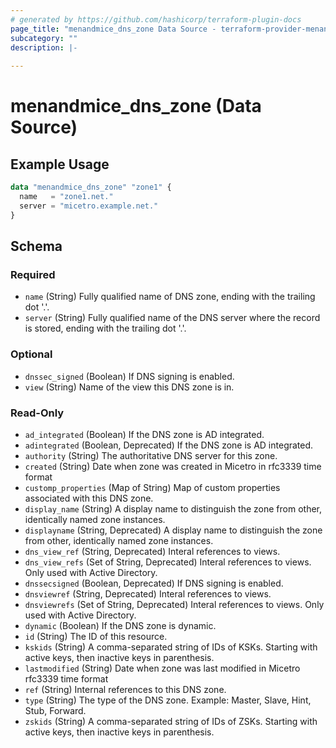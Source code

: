 ```yaml
---
# generated by https://github.com/hashicorp/terraform-plugin-docs
page_title: "menandmice_dns_zone Data Source - terraform-provider-menandmice"
subcategory: ""
description: |-
  
---
```


# menandmice_dns_zone (Data Source)



## Example Usage

```terraform
data "menandmice_dns_zone" "zone1" {
  name   = "zone1.net."
  server = "micetro.example.net."
}
```

<!-- schema generated by tfplugindocs -->
## Schema

### Required

- `name` (String) Fully qualified name of DNS zone, ending with the trailing dot '.'.
- `server` (String) Fully qualified name of the DNS server where the record is stored, ending with the trailing dot '.'.

### Optional

- `dnssec_signed` (Boolean) If DNS signing is enabled.
- `view` (String) Name of the view this DNS zone is in.

### Read-Only

- `ad_integrated` (Boolean) If the DNS zone is AD integrated.
- `adintegrated` (Boolean, Deprecated) If the DNS zone is AD integrated.
- `authority` (String) The authoritative DNS server for this zone.
- `created` (String) Date when zone was created in Micetro in rfc3339 time format
- `customp_properties` (Map of String) Map of custom properties associated with this DNS zone.
- `display_name` (String) A display name to distinguish the zone from other, identically named zone instances.
- `displayname` (String, Deprecated) A display name to distinguish the zone from other, identically named zone instances.
- `dns_view_ref` (String, Deprecated) Interal references to views.
- `dns_view_refs` (Set of String, Deprecated) Interal references to views. Only used with Active Directory.
- `dnssecsigned` (Boolean, Deprecated) If DNS signing is enabled.
- `dnsviewref` (String, Deprecated) Interal references to views.
- `dnsviewrefs` (Set of String, Deprecated) Interal references to views. Only used with Active Directory.
- `dynamic` (Boolean) If the DNS zone is dynamic.
- `id` (String) The ID of this resource.
- `kskids` (String) A comma-separated string of IDs of KSKs. Starting with active keys, then inactive keys in parenthesis.
- `lastmodified` (String) Date when zone was last modified in Micetro rfc3339 time format
- `ref` (String) Internal references to this DNS zone.
- `type` (String) The type of the DNS zone. Example: Master, Slave, Hint, Stub, Forward.
- `zskids` (String) A comma-separated string of IDs of ZSKs. Starting with active keys, then inactive keys in parenthesis.


